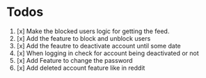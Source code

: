 # Todos

1. [x] Make the blocked users logic for getting the feed.
2. [x] Add the feature to block and unblock users
3. [x] Add the feautre to deactivate account until some date
4. [x] When logging in check for account being deactivated or not
5. [x] Add Feature to change the password
6. [x] Add deleted account feature like in reddit
